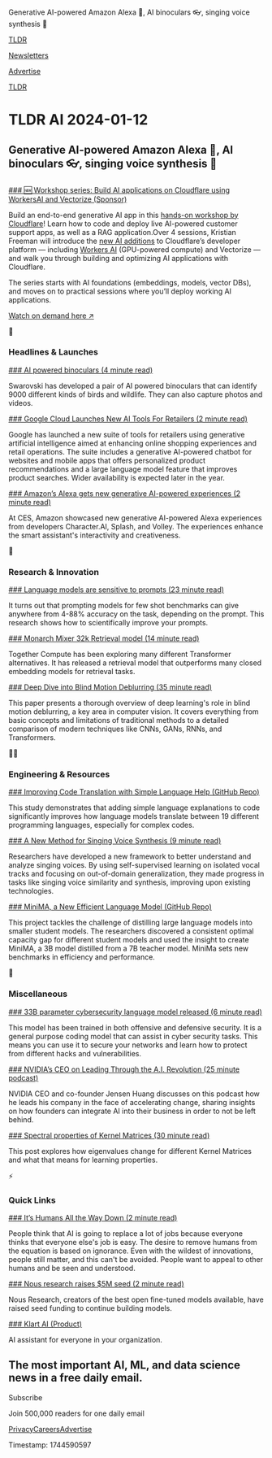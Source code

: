 Generative AI-powered Amazon Alexa 👋, AI binoculars 👓, singing voice synthesis 🎵

[TLDR](/)

[Newsletters](/newsletters)

[Advertise](https://advertise.tldr.tech/)

[TLDR](/)

# TLDR AI 2024-01-12

## Generative AI-powered Amazon Alexa 👋, AI binoculars 👓, singing voice synthesis 🎵

### 

[### 🆕 Workshop series: Build AI applications on Cloudflare using WorkersAI and Vectorize (Sponsor)](https://bit.ly/48sUg8S?utm_source=tldrai)

Build an end-to-end generative AI app in this [hands-on workshop by Cloudflare](https://bit.ly/48sUg8S)! Learn how to code and deploy live AI-powered customer support apps, as well as a RAG application.Over 4 sessions, Kristian Freeman will introduce the [new AI additions](https://bit.ly/3tMNifW) to Cloudflare’s developer platform — including [Workers AI](https://bit.ly/48pygfa) (GPU-powered compute) and Vectorize — and walk you through building and optimizing AI applications with Cloudflare.

The series starts with AI foundations (embeddings, models, vector DBs), and moves on to practical sessions where you’ll deploy working AI applications.

[Watch on demand here ↗️](https://bit.ly/48sUg8S)

🚀

### Headlines & Launches

[### AI powered binoculars (4 minute read)](https://www.designboom.com/technology/marc-newson-swarovski-optik-world-first-ai-binoculars-ax-visio-ces-2024-01-11-2024/?utm_source=tldrai)

Swarovski has developed a pair of AI powered binoculars that can identify 9000 different kinds of birds and wildlife. They can also capture photos and videos.

[### Google Cloud Launches New AI Tools For Retailers (2 minute read)](https://www.cnbc.com/2024/01/11/google-cloud-launches-new-generative-ai-tools-for-retailers.html?utm_source=tldrai)

Google has launched a new suite of tools for retailers using generative artificial intelligence aimed at enhancing online shopping experiences and retail operations. The suite includes a generative AI-powered chatbot for websites and mobile apps that offers personalized product recommendations and a large language model feature that improves product searches. Wider availability is expected later in the year.

[### Amazon’s Alexa gets new generative AI-powered experiences (2 minute read)](https://techcrunch.com/2024/01/09/amazons-alexa-gets-new-generative-ai-powered-experiences/?utm_source=tldrai)

At CES, Amazon showcased new generative AI-powered Alexa experiences from developers Character.AI, Splash, and Volley. The experiences enhance the smart assistant's interactivity and creativeness.

🧠

### Research & Innovation

[### Language models are sensitive to prompts (23 minute read)](https://arxiv.org/abs/2310.11324?utm_source=tldrai)

It turns out that prompting models for few shot benchmarks can give anywhere from 4-88% accuracy on the task, depending on the prompt. This research shows how to scientifically improve your prompts.

[### Monarch Mixer 32k Retrieval model (14 minute read)](https://hazyresearch.stanford.edu/blog/2024-01-11-m2-bert-retrieval?utm_source=tldrai)

Together Compute has been exploring many different Transformer alternatives. It has released a retrieval model that outperforms many closed embedding models for retrieval tasks.

[### Deep Dive into Blind Motion Deblurring (35 minute read)](https://arxiv.org/abs/2401.05055v1?utm_source=tldrai)

This paper presents a thorough overview of deep learning's role in blind motion deblurring, a key area in computer vision. It covers everything from basic concepts and limitations of traditional methods to a detailed comparison of modern techniques like CNNs, GANs, RNNs, and Transformers.

👨‍💻

### Engineering & Resources

[### Improving Code Translation with Simple Language Help (GitHub Repo)](https://github.com/pootiet/explain-then-translate?utm_source=tldrai)

This study demonstrates that adding simple language explanations to code significantly improves how language models translate between 19 different programming languages, especially for complex codes.

[### A New Method for Singing Voice Synthesis (9 minute read)](https://arxiv.org/abs/2401.05064v1?utm_source=tldrai)

Researchers have developed a new framework to better understand and analyze singing voices. By using self-supervised learning on isolated vocal tracks and focusing on out-of-domain generalization, they made progress in tasks like singing voice similarity and synthesis, improving upon existing technologies.

[### MiniMA, a New Efficient Language Model (GitHub Repo)](https://github.com/genezc/minima?utm_source=tldrai)

This project tackles the challenge of distilling large language models into smaller student models. The researchers discovered a consistent optimal capacity gap for different student models and used the insight to create MiniMA, a 3B model distilled from a 7B teacher model. MiniMa sets new benchmarks in efficiency and performance.

🎁

### Miscellaneous

[### 33B parameter cybersecurity language model released (6 minute read)](https://huggingface.co/whiterabbitneo/WhiteRabbitNeo-33B-v1?utm_source=tldrai)

This model has been trained in both offensive and defensive security. It is a general purpose coding model that can assist in cyber security tasks. This means you can use it to secure your networks and learn how to protect from different hacks and vulnerabilities.

[### NVIDIA’s CEO on Leading Through the A.I. Revolution (25 minute podcast)](https://hbr.org/podcast/2023/12/nvidias-ceo-on-leading-through-the-a-i-revolution?utm_source=tldrai)

NVIDIA CEO and co-founder Jensen Huang discusses on this podcast how he leads his company in the face of accelerating change, sharing insights on how founders can integrate AI into their business in order to not be left behind.

[### Spectral properties of Kernel Matrices (30 minute read)](https://francisbach.com/spectrum-kernel-matrices-i/?utm_source=tldrai)

This post explores how eigenvalues change for different Kernel Matrices and what that means for learning properties.

⚡️

### Quick Links

[### It’s Humans All the Way Down (2 minute read)](https://blog.jim-nielsen.com/2024/humans-all-the-way-down?utm_source=tldrai)

People think that AI is going to replace a lot of jobs because everyone thinks that everyone else's job is easy. The desire to remove humans from the equation is based on ignorance. Even with the wildest of innovations, people still matter, and this can't be avoided. People want to appeal to other humans and be seen and understood.

[### Nous research raises $5M seed (2 minute read)](https://twitter.com/NousResearch/status/1744865872563618128?t=vNqQRTjECq9mIGvDcDwuuA&amp;s=19&amp;utm_source=tldrai)

Nous Research, creators of the best open fine-tuned models available, have raised seed funding to continue building models.

[### Klart AI (Product)](https://www.klartai.com?utm_source=tldrai)

AI assistant for everyone in your organization.

## The most important AI, ML, and data science news in a free daily email.

Subscribe

Join 500,000 readers for one daily email

[Privacy](/privacy)[Careers](https://jobs.ashbyhq.com/tldr.tech)[Advertise](/ai/advertise)

Timestamp: 1744590597